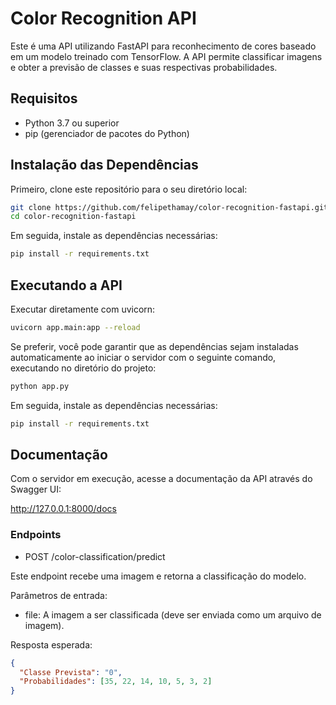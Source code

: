 # Color Recognition API

Este é uma API utilizando FastAPI para reconhecimento de cores baseado em um modelo treinado com TensorFlow. A API permite classificar imagens e obter a previsão de classes e suas respectivas probabilidades.

## Requisitos

- Python 3.7 ou superior
- pip (gerenciador de pacotes do Python)

## Instalação das Dependências

Primeiro, clone este repositório para o seu diretório local:

```bash
git clone https://github.com/felipethamay/color-recognition-fastapi.git
cd color-recognition-fastapi
```

Em seguida, instale as dependências necessárias:
```bash
pip install -r requirements.txt
```

## Executando a API

Executar diretamente com uvicorn:
```bash
uvicorn app.main:app --reload
```

Se preferir, você pode garantir que as dependências sejam instaladas automaticamente ao iniciar o servidor com o seguinte comando, executando no diretório do projeto:
```bash
python app.py
```

Em seguida, instale as dependências necessárias:
```bash
pip install -r requirements.txt
```

## Documentação
Com o servidor em execução, acesse a documentação da API através do Swagger UI:

http://127.0.0.1:8000/docs


### Endpoints
- POST /color-classification/predict

Este endpoint recebe uma imagem e retorna a classificação do modelo.

Parâmetros de entrada:

- file: A imagem a ser classificada (deve ser enviada como um arquivo de imagem).

Resposta esperada:

```json
{
  "Classe Prevista": "0",
  "Probabilidades": [35, 22, 14, 10, 5, 3, 2]
}
```